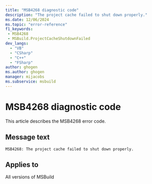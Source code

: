 ```yaml
---
title: "MSB4268 diagnostic code"
description: "The project cache failed to shut down properly."
ms.date: 12/06/2024
ms.topic: "error-reference"
f1_keywords:
 - MSB4268
 - MSBuild.ProjectCacheShutdownFailed
dev_langs:
  - "VB"
  - "CSharp"
  - "C++"
  - "FSharp"
author: ghogen
ms.author: ghogen
manager: mijacobs
ms.subservice: msbuild
---
```


# MSB4268 diagnostic code

<!-- :::ErrorDefinitionDescription::: -->
<!-- :::editable-content name="introDescription"::: -->
This article describes the MSB4268 error code.
<!-- :::editable-content-end::: -->

## Message text

`MSB4268: The project cache failed to shut down properly.`

<!-- :::editable-content name="postOutputDescription"::: -->
<!-- :::editable-content-end::: -->
<!-- :::ErrorDefinitionDescription-end::: -->

## Applies to

All versions of MSBuild
